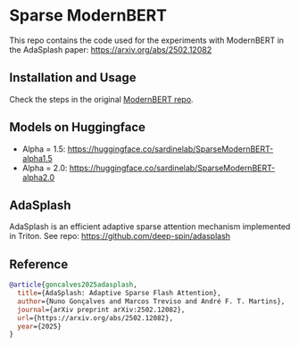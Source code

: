 # Sparse ModernBERT

This repo contains the code used for the experiments with ModernBERT in the AdaSplash paper: https://arxiv.org/abs/2502.12082


## Installation and Usage

Check the steps in the original [ModernBERT repo](https://github.com/AnswerDotAI/ModernBERT/). 


## Models on Huggingface

- Alpha = 1.5: https://huggingface.co/sardinelab/SparseModernBERT-alpha1.5
- Alpha = 2.0: https://huggingface.co/sardinelab/SparseModernBERT-alpha2.0


## AdaSplash

AdaSplash is an efficient adaptive sparse attention mechanism implemented in Triton. See repo: https://github.com/deep-spin/adasplash


## Reference

```bibtex
@article{goncalves2025adasplash,
  title={AdaSplash: Adaptive Sparse Flash Attention},
  author={Nuno Gonçalves and Marcos Treviso and André F. T. Martins},
  journal={arXiv preprint arXiv:2502.12082},
  url={https://arxiv.org/abs/2502.12082},
  year={2025}
}
```
